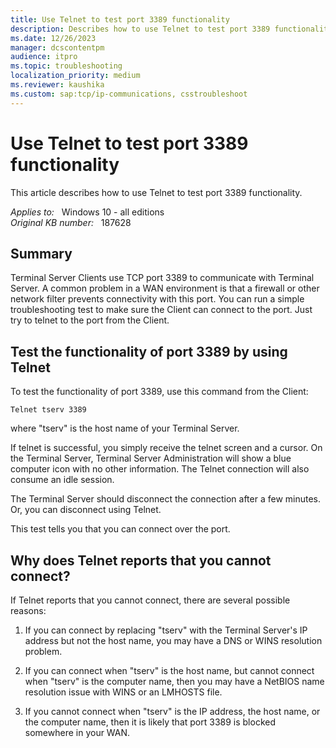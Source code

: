 ```yaml
---
title: Use Telnet to test port 3389 functionality
description: Describes how to use Telnet to test port 3389 functionality.
ms.date: 12/26/2023
manager: dcscontentpm
audience: itpro
ms.topic: troubleshooting
localization_priority: medium
ms.reviewer: kaushika
ms.custom: sap:tcp/ip-communications, csstroubleshoot
---
```

# Use Telnet to test port 3389 functionality

This article describes how to use Telnet to test port 3389 functionality.

_Applies to:_ &nbsp; Windows 10 - all editions  
_Original KB number:_ &nbsp; 187628

## Summary

Terminal Server Clients use TCP port 3389 to communicate with Terminal Server. A common problem in a WAN environment is that a firewall or other network filter prevents connectivity with this port. You can run a simple troubleshooting test to make sure the Client can connect to the port. Just try to telnet to the port from the Client.

## Test the functionality of port 3389 by using Telnet

To test the functionality of port 3389, use this command from the Client:

```console
Telnet tserv 3389
```

where "tserv" is the host name of your Terminal Server.

If telnet is successful, you simply receive the telnet screen and a cursor. On the Terminal Server, Terminal Server Administration will show a blue computer icon with no other information. The Telnet connection will also consume an idle session.

The Terminal Server should disconnect the connection after a few minutes. Or, you can disconnect using Telnet.

This test tells you that you can connect over the port.

## Why does Telnet reports that you cannot connect?

If Telnet reports that you cannot connect, there are several possible reasons:

1. If you can connect by replacing "tserv" with the Terminal Server's IP address but not the host name, you may have a DNS or WINS resolution problem.

2. If you can connect when "tserv" is the host name, but cannot connect when "tserv" is the computer name, then you may have a NetBIOS name resolution issue with WINS or an LMHOSTS file.

3. If you cannot connect when "tserv" is the IP address, the host name, or the computer name, then it is likely that port 3389 is blocked somewhere in your WAN.
